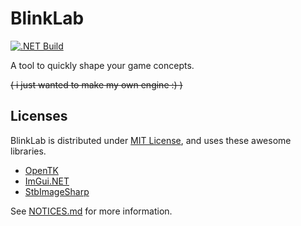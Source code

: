 # BlinkLab
[![.NET Build](https://github.com/hayattgd/BlinkLab/actions/workflows/build.yml/badge.svg)](https://github.com/hayattgd/BlinkLab/actions/workflows/build.yml)

A tool to quickly shape your game concepts.

~~( i just wanted to make my own engine :) )~~

## Licenses

BlinkLab is distributed under [MIT License](LICENSE), and uses these awesome libraries.

- [OpenTK](https://github.com/opentk/opentk)
- [ImGui.NET](https://github.com/ImGuiNET/ImGui.NET)
- [StbImageSharp](https://github.com/StbSharp/StbImageSharp)

See [NOTICES.md](NOTICES.md) for more information.
